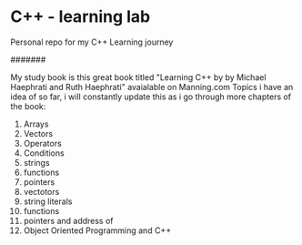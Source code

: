 # C++ - learning lab
Personal repo for my C++ Learning journey

#######

My study book is this great book titled "Learning C++ by by Michael Haephrati and Ruth Haephrati" avaialable on Manning.com
Topics i have an idea of so far, i will constantly update this as i go through more chapters of the book:

1. Arrays
2. Vectors
3. Operators
4. Conditions
5. strings
6. functions
7. pointers
8. vectotors
9. string literals
10. functions
11. pointers and address of
12. Object Oriented Programming and C++

######
